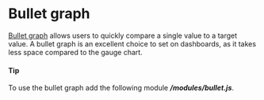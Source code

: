 # Bullet graph

[Bullet graph](https://api.highcharts.com/highcharts/plotOptions.bullet) allows users to quickly compare a single value to a target value.
A bullet graph is an excellent choice to set on dashboards, as it takes less space compared to the gauge chart.

#### Tip

To use the bullet graph add the following module **_/modules/bullet.js_**.

